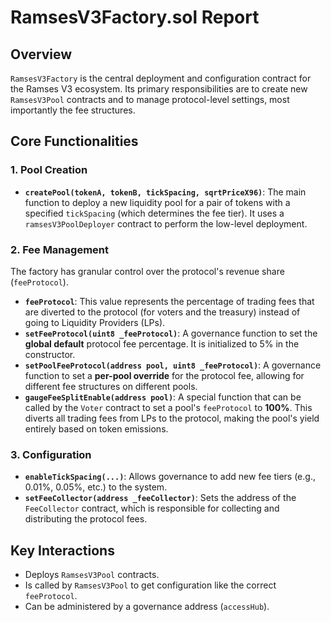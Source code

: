 # RamsesV3Factory.sol Report

## Overview

`RamsesV3Factory` is the central deployment and configuration contract for the Ramses V3 ecosystem. Its primary responsibilities are to create new `RamsesV3Pool` contracts and to manage protocol-level settings, most importantly the fee structures.

## Core Functionalities

### 1. Pool Creation

- **`createPool(tokenA, tokenB, tickSpacing, sqrtPriceX96)`**: The main function to deploy a new liquidity pool for a pair of tokens with a specified `tickSpacing` (which determines the fee tier). It uses a `ramsesV3PoolDeployer` contract to perform the low-level deployment.

### 2. Fee Management

The factory has granular control over the protocol's revenue share (`feeProtocol`).

- **`feeProtocol`**: This value represents the percentage of trading fees that are diverted to the protocol (for voters and the treasury) instead of going to Liquidity Providers (LPs).
- **`setFeeProtocol(uint8 _feeProtocol)`**: A governance function to set the **global default** protocol fee percentage. It is initialized to 5% in the constructor.
- **`setPoolFeeProtocol(address pool, uint8 _feeProtocol)`**: A governance function to set a **per-pool override** for the protocol fee, allowing for different fee structures on different pools.
- **`gaugeFeeSplitEnable(address pool)`**: A special function that can be called by the `Voter` contract to set a pool's `feeProtocol` to **100%**. This diverts all trading fees from LPs to the protocol, making the pool's yield entirely based on token emissions.

### 3. Configuration

- **`enableTickSpacing(...)`**: Allows governance to add new fee tiers (e.g., 0.01%, 0.05%, etc.) to the system.
- **`setFeeCollector(address _feeCollector)`**: Sets the address of the `FeeCollector` contract, which is responsible for collecting and distributing the protocol fees.

## Key Interactions

- Deploys `RamsesV3Pool` contracts.
- Is called by `RamsesV3Pool` to get configuration like the correct `feeProtocol`.
- Can be administered by a governance address (`accessHub`).
